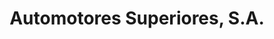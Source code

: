 ---
title: "Automotores Superiores, S.A."
url: /san-jose/automotores-superiores-s-a/
shop: piezas de automóviles
---